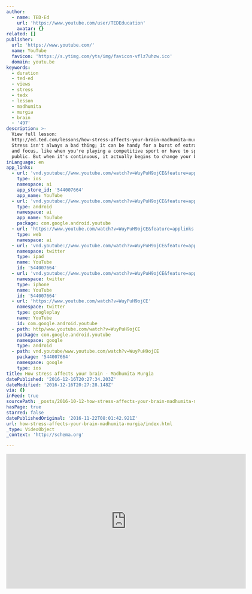 ```yaml
---
author:
  - name: TED-Ed
    url: 'https://www.youtube.com/user/TEDEducation'
    avatar: {}
related: []
publisher:
  url: 'https://www.youtube.com/'
  name: YouTube
  favicon: 'https://s.ytimg.com/yts/img/favicon-vflz7uhzw.ico'
  domain: youtu.be
keywords:
  - duration
  - ted-ed
  - views
  - stress
  - tedx
  - lesson
  - madhumita
  - murgia
  - brain
  - '497'
description: >-
  View full lesson:
  http://ed.ted.com/lessons/how-stress-affects-your-brain-madhumita-murgia
  Stress isn't always a bad thing; it can be handy for a burst of extra energy
  and focus, like when you're playing a competitive sport or have to speak in
  public. But when it's continuous, it actually begins to change your brain.
inLanguage: en
app_links:
  - url: 'vnd.youtube://www.youtube.com/watch?v=WuyPuH9ojCE&feature=applinks'
    type: ios
    namespace: ai
    app_store_id: '544007664'
    app_name: YouTube
  - url: 'vnd.youtube://www.youtube.com/watch?v=WuyPuH9ojCE&feature=applinks'
    type: android
    namespace: ai
    app_name: YouTube
    package: com.google.android.youtube
  - url: 'https://www.youtube.com/watch?v=WuyPuH9ojCE&feature=applinks'
    type: web
    namespace: ai
  - url: 'vnd.youtube://www.youtube.com/watch?v=WuyPuH9ojCE&feature=applinks'
    namespace: twitter
    type: ipad
    name: YouTube
    id: '544007664'
  - url: 'vnd.youtube://www.youtube.com/watch?v=WuyPuH9ojCE&feature=applinks'
    namespace: twitter
    type: iphone
    name: YouTube
    id: '544007664'
  - url: 'https://www.youtube.com/watch?v=WuyPuH9ojCE'
    namespace: twitter
    type: googleplay
    name: YouTube
    id: com.google.android.youtube
  - path: http/www.youtube.com/watch?v=WuyPuH9ojCE
    package: com.google.android.youtube
    namespace: google
    type: android
  - path: vnd.youtube/www.youtube.com/watch?v=WuyPuH9ojCE
    package: '544007664'
    namespace: google
    type: ios
title: How stress affects your brain - Madhumita Murgia
datePublished: '2016-12-16T20:27:34.203Z'
dateModified: '2016-12-16T20:27:28.148Z'
via: {}
inFeed: true
sourcePath: _posts/2016-10-12-how-stress-affects-your-brain-madhumita-murgia.md
hasPage: true
starred: false
datePublishedOriginal: '2016-11-22T08:01:42.921Z'
url: how-stress-affects-your-brain-madhumita-murgia/index.html
_type: VideoObject
_context: 'http://schema.org'

---
```

<iframe src="https://cdn.embedly.com/widgets/media.html?src=https%3A%2F%2Fwww.youtube.com%2Fembed%2FWuyPuH9ojCE%3Ffeature%3Doembed&amp;url=http%3A%2F%2Fwww.youtube.com%2Fwatch%3Fv%3DWuyPuH9ojCE&amp;image=https%3A%2F%2Fi.ytimg.com%2Fvi%2FWuyPuH9ojCE%2Fhqdefault.jpg&amp;key=b7d04c9b404c499eba89ee7072e1c4f7&amp;type=text%2Fhtml&amp;schema=youtube" width="640" height="360" scrolling="no" frameborder="0" allowfullscreen="" style=""></iframe>